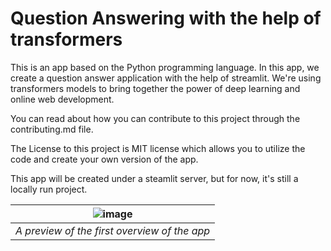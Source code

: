 # Question Answering with the help of transformers



This is an app based on the Python programming language. In this app, 
we create a question answer application with the help of streamlit. We're using 
transformers models to bring together the power of deep learning and online web development.


You can read about how you can contribute to this project through 
the contributing.md file.

The License to this project is MIT license which allows you to utilize the code
and create your own version of the app.

This app will be created under a steamlit server, but for now, it's still a locally run project.

|![image](https://user-images.githubusercontent.com/53291220/196006279-24c20f94-3c8f-4449-9067-263a5c0bf566.png)|
|:--:| 
| *A preview of the first overview of the app* |
